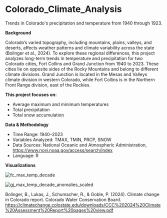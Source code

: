 # Colorado_Climate_Analysis
Trends in Colorado's precipitation and temperature from 1940 through 1923. 

**Background**

Colorado’s varied topography, including mountains, plains, valleys, and deserts, affects weather patterns and climate variability across the state (Bolinger et al., 2024). To explore these regional differences, this project analyzes long-term trends in temperature and precipitation for two Colorado cities, Fort Collins and Grand Junction from 1940 to 2023. These cities lie on opposite sides of the Rocky Mountains and belong to different climate divisions. Grand Junction is located in the Mesas and Valleys climate division in western Colorado, while Fort Collins is in the Northern Front Range division, east of the Rockies.

 **This project focuses on:**
 
-	Average maximum and minimum temperatures
-	Total precipitation
-	Total snow accumulation

**Data & Methodology**

-	Time Range: 1940–2023
-	Variables Analyzed: TMAX, TMIN, PRCP, SNOW
-	Data Sources: National Oceanic and Atmospheric Administration, https://www.ncei.noaa.gov/access/search/index
-	Language: R

**Visualizations**

![fc_max_temp_decade](https://github.com/user-attachments/assets/37b3f925-5b3a-41bd-bd30-ef90dd3ed751)

![gj_max_temp_decade_anomalies_scaled](https://github.com/user-attachments/assets/c8f31af1-4b88-4067-8c2a-92d66682250b)

Bolinger, B., Lukas, J., Schumacher, R., & Goble, P. (2024). Climate change in Colorado report. Colorado Water Conservation Board. https://climatechange.colostate.edu/downloads/CCC%202024%20Climate%20Assessment%20Report%20pages%20view.pdf
